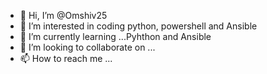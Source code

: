 - 👋 Hi, I’m @Omshiv25
- 👀 I’m interested in coding python, powershell and Ansible
- 🌱 I’m currently learning ...Pyhthon and Ansible
- 💞️ I’m looking to collaborate on ...
- 📫 How to reach me ...

<!---
Omshiv25/Omshiv25 is a ✨ special ✨ repository because its `README.md` (this file) appears on your GitHub profile.
You can click the Preview link to take a look at your changes.
--->
